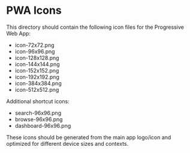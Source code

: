 # PWA Icons

This directory should contain the following icon files for the Progressive Web App:

- icon-72x72.png
- icon-96x96.png
- icon-128x128.png
- icon-144x144.png
- icon-152x152.png
- icon-192x192.png
- icon-384x384.png
- icon-512x512.png

Additional shortcut icons:
- search-96x96.png
- browse-96x96.png
- dashboard-96x96.png

These icons should be generated from the main app logo/icon and optimized for different device sizes and contexts.